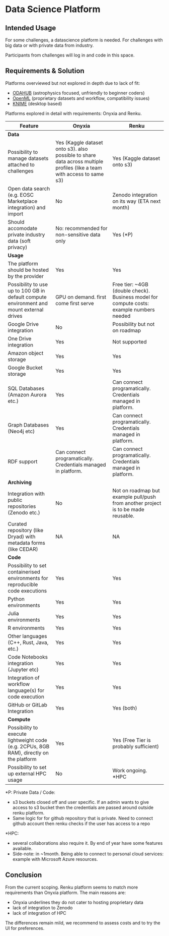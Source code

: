 # Data Science Platform

## Intended Usage

For some challenges, a datascience platform is needed. For challenges with big data or with private data from industry. 

Participants from challenges will log in and code in this space. 

## Requirements & Solution

Platforms overviewed but not explored in depth due to lack of fit: 

- [ODAHUB](https://odahub.io) (astrophysics focused, unfriendly to beginner coders)
- [OpenML](https://www.openml.org) (proprietary datasets and workflow, compatibility issues)
- [KNIME](https://www.knime.com) (desktop based)

Platforms explored in detail with requirements: Onyxia and Renku.

| Feature                                                                                  | Onyxia | Renku |
|------------------------------------------------------------------------------------------|--------|--------|
| **Data**                                                                                 |        |        |
| Possibility to manage datasets attached to challenges                                   |   Yes (Kaggle dataset onto s3). also possible to share data across multiple profiles (like a team with access to same s3)   |   Yes (Kaggle dataset onto s3)     |
| Open data search (e.g. EOSC Marketplace integration) and import                         |   No     |     Zenodo integration on its way (ETA next month)   |
| Should accomodate private industry data (soft privacy)                                  |   No: recommended for non-sensitive data only    |     Yes (*P)   |
| **Usage**                                                                               |        |        |
| The platform should be hosted by the provider                                           |   Yes     |   Yes     |
| Possibility to use up to 100 GB in default compute environment and mount external drives|  GPU on demand. first come first serve      |   Free tier: ~4GB (double check). Business model for compute costs: example numbers needed     |
| Google Drive integration                                                                |   No     |   Possibility but not on roadmap     |
| One Drive integration                                                                   |   Yes     |   Not supported     |
| Amazon object storage                                                                   |   Yes     |   Yes     |
| Google Bucket storage                                                                   |   Yes      |   Yes     |
| SQL Databases (Amazon Aurora etc.)                                                      |   Yes     |   Can connect programatically. Credentials managed in platform.     |
| Graph Databases (Neo4j etc)                                                             |   Yes     |   Can connect programatically. Credentials managed in platform.     |
| RDF support                                                                              |   Can connect programatically. Credentials managed in platform.     |  Can connect programatically. Credentials managed in platform.      |
| **Archiving**                                                                            |        |        |
| Integration with public repositories (Zenodo etc.)                                      |  No      |  Not on roadmap but example pull/push from another project is to be made reusable.      |
| Curated repository (like Dryad) with metadata forms (like CEDAR)                        |   NA     |  NA    |
| **Code**                                                                                 |        |        |
| Possibility to set containerised environments for reproducible code executions          |   Yes     |    Yes    |
| Python environments                                                                     |   Yes     |    Yes    |
| Julia environments                                                                      |   Yes     |    Yes    |
| R environments                                                                          |   Yes     |    Yes    |
| Other languages (C++, Rust, Java, etc.)                                                 |   Yes     |    Yes    | 
| Code Notebooks integration (Jupyter etc)                                                |   Yes     |    Yes    | 
| Integration of workflow language(s) for code execution                                  |   Yes     |    Yes   | 
| GitHub or GitLab Integration                                                            |   Yes     |    Yes (both)    |
| **Compute**                                                                              |        |        |
| Possibility to execute lightweight code (e.g. 2CPUs, 8GB RAM), directly on the platform |  Yes      |   Yes (Free Tier is probably sufficient)     |
| Possibility to set up external HPC usage                                               |   No     |    Work ongoing. *HPC    |

*P: Private Data / Code: 

- s3 buckets closed off and user specific. If an admin wants to give access to s3 bucket then the credentials are passed around outside renku platform.
- Same logic for for github repository that is private. Need to connect github account then renku checks if the user has access to a repo

*HPC: 

- several collaborations also require it. By end of year have some features available. 
- Side-note: in ~1month. Being able to connect to personal cloud services: example with Microsoft Azure resources.

## Conclusion

From the current scoping. Renku platform seems to match more requirements than Onyxia platform. The main reasons are:

- Onyxia underlines they do not cater to hosting proprietary data 
- lack of integration to Zenodo
- lack of integration of HPC

The differences remain mild, we recommend to assess costs and to try the UI for preferences.